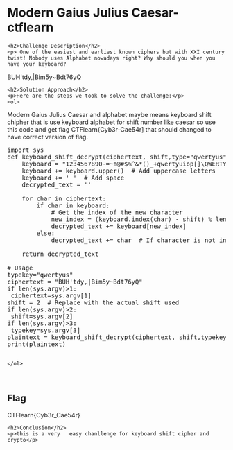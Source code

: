 
<!DOCTYPE html>
<html>

<body>
    <h1>Modern Gaius Julius Caesar- ctflearn</h1>

    <h2>Challenge Description</h2>
    <p> One of the easiest and earliest known ciphers but with XXI century twist! Nobody uses Alphabet nowadays right? Why should you when you have your keyboard?

BUH'tdy,|Bim5y~Bdt76yQ
 
</p>
 
    <h2>Solution Approach</h2>
    <p>Here are the steps we took to solve the challenge:</p>
    <ol>
Modern Gaius Julius Caesar  and alphabet maybe means keyboard shift chipher that is use keyboard alphabet for shift number 
like caesar so use this code and get flag  CTFlearn{Cyb3r-Cae54r]
that should changed to have correct version of flag.
<pre>
import sys
def keyboard_shift_decrypt(ciphertext, shift,type="qwertyus"):
    keyboard = "1234567890-=~!@#$%^&*()_+qwertyuiop[]\QWERTYUIOP{}|asdfghjkl;'ASDFGHJKL:\"zxcvbnm,./ZXCVBNM<>?"
    keyboard += keyboard.upper()  # Add uppercase letters
    keyboard += ' '  # Add space
    decrypted_text = ''

    for char in ciphertext:
        if char in keyboard:
            # Get the index of the new character
            new_index = (keyboard.index(char) - shift) % len(keyboard)
            decrypted_text += keyboard[new_index]
        else:
            decrypted_text += char  # If character is not in the keyboard, just append it

    return decrypted_text

# Usage
typekey="qwertyus"
ciphertext = "BUH'tdy,|Bim5y~Bdt76yQ"
if len(sys.argv)>1:
 ciphertext=sys.argv[1]
shift = 2  # Replace with the actual shift used
if len(sys.argv)>2:
 shift=sys.argv[2]
if len(sys.argv)>3:
 typekey=sys.argv[3] 
plaintext = keyboard_shift_decrypt(ciphertext, shift,typekey)
print(plaintext)

</pre>
       
    
    </ol>
<br>
    <h2>Flag</h2>
    <p class="flag">CTFlearn{Cyb3r_Cae54r}
</p>

    <h2>Conclusion</h2>
    <p>this is a very   easy chanllenge for keyboard shift cipher and crypto</p>
</body>
</html>

